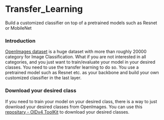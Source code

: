 # Transfer_Learning
Build a customized classifier on top of a pretrained models such as Resnet or MobileNet

### Introduction
[OpenImages dataset](https://storage.googleapis.com/openimages/web/index.html) is a huge dataset with more than roughly 20000 category for Image Classification.
What if you are not interested in all categories, and you just want to train/evaluate your model in your desired classes. You need to use the transfer learning to do so. You use a pretrained model such as Resnet etc. as your backbone and build your own customized classifier in the last layer.

### Download your desired class
If you need to train your model on your desired class, there is a way to just download your desired classes from OpenImages.
You can use this [repositary - OIDv4 ToolKit](https://github.com/EscVM/OIDv4_ToolKit) to download your desired classes.

